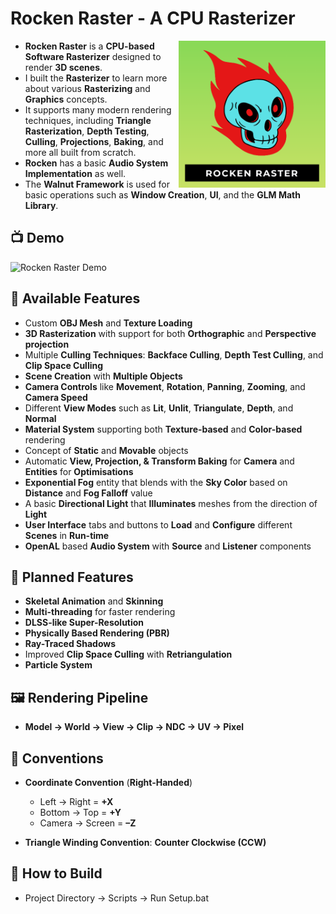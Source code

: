 # **Rocken Raster - A CPU Rasterizer**

<img align="right" alt="Coding" width="235" src="RockenRaster/Assets/Others/logo.png">

* **Rocken Raster** is a **CPU-based Software Rasterizer** designed to render **3D scenes**.
* I built the **Rasterizer** to learn more about various **Rasterizing** and **Graphics** concepts.
* It supports many modern rendering techniques, including **Triangle Rasterization**, **Depth Testing**, **Culling**, **Projections**, **Baking**, and more all built from scratch.
* **Rocken** has a basic **Audio System Implementation** as well.
* The **Walnut Framework** is used for basic operations such as **Window Creation**, **UI**, and the **GLM Math Library**.

## 📺 **Demo**

![Rocken Raster Demo](RockenRaster/Assets/Others/demogif.gif)

## 🐉 **Available Features**

- Custom **OBJ Mesh** and **Texture Loading**  
- **3D Rasterization** with support for both **Orthographic** and **Perspective projection**  
- Multiple **Culling Techniques**: **Backface Culling**, **Depth Test Culling**, and **Clip Space Culling**  
- **Scene Creation** with **Multiple Objects**  
- **Camera Controls** like **Movement**, **Rotation**, **Panning**, **Zooming**, and **Camera Speed**
- Different **View Modes** such as **Lit**, **Unlit**, **Triangulate**, **Depth**, and **Normal**  
- **Material System** supporting both **Texture-based** and **Color-based** rendering  
- Concept of **Static** and **Movable** objects  
- Automatic **View, Projection, & Transform Baking** for **Camera** and **Entities** for **Optimisations**  
- **Exponential Fog** entity that blends with the **Sky Color** based on **Distance** and **Fog Falloff** value
- A basic **Directional Light** that **Illuminates** meshes from the direction of **Light**
- **User Interface** tabs and buttons to **Load** and **Configure** different **Scenes** in **Run-time**
- **OpenAL** based **Audio System** with **Source** and **Listener** components

## 🚧 **Planned Features**

- **Skeletal Animation** and **Skinning**
- **Multi-threading** for faster rendering
- **DLSS-like Super-Resolution**
- **Physically Based Rendering (PBR)**
- **Ray-Traced Shadows**
- Improved **Clip Space Culling** with **Retriangulation**
- **Particle System**

## 🖼️ **Rendering Pipeline**
   - **Model → World → View → Clip → NDC → UV → Pixel**
 
## 🧭 **Conventions**

- **Coordinate Convention** (**Right-Handed**)  
   - Left → Right = **+X**  
   - Bottom → Top = **+Y**  
   - Camera → Screen = **–Z**

- **Triangle Winding Convention**: **Counter Clockwise (CCW)**

## 🤖 **How to Build**

- Project Directory → Scripts → Run Setup.bat
